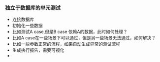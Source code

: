 ### 独立于数据库的单元测试
- 连接数据库
- 初始化一些数据
- 比如测试A case,但是B case 依赖A的数据，此时如何处理？
- 比如A case在一些场景下可以通过，但是另一些场景无法通过，如何解决？
- 比如一些参数正常的流程，如果自动生成异常的测试流程
- 生成执行报告，需要可视化
- 